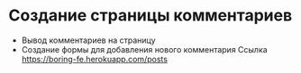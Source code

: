 # Создание страницы комментариев
- Вывод комментариев на страницу
- Создание формы для добавления нового комментария
Ссылка https://boring-fe.herokuapp.com/posts